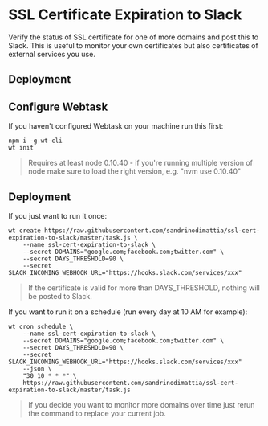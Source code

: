 # SSL Certificate Expiration to Slack

Verify the status of SSL certificate for one of more domains and post this to Slack. This is useful to monitor your own certificates but also certificates of external services you use.

## Deployment



## Configure Webtask

If you haven't configured Webtask on your machine run this first:

```
npm i -g wt-cli
wt init
```

> Requires at least node 0.10.40 - if you're running multiple version of node make sure to load the right version, e.g. "nvm use 0.10.40"

## Deployment

If you just want to run it once:

```
wt create https://raw.githubusercontent.com/sandrinodimattia/ssl-cert-expiration-to-slack/master/task.js \
    --name ssl-cert-expiration-to-slack \
    --secret DOMAINS="google.com;facebook.com;twitter.com" \
    --secret DAYS_THRESHOLD=90 \
    --secret SLACK_INCOMING_WEBHOOK_URL="https://hooks.slack.com/services/xxx"
```

> If the certificate is valid for more than DAYS_THRESHOLD, nothing will be posted to Slack.

If you want to run it on a schedule (run every day at 10 AM for example):

```
wt cron schedule \
    --name ssl-cert-expiration-to-slack \
    --secret DOMAINS="google.com;facebook.com;twitter.com" \
    --secret DAYS_THRESHOLD=90 \
    --secret SLACK_INCOMING_WEBHOOK_URL="https://hooks.slack.com/services/xxx"
    --json \
    "30 10 * * *" \
    https://raw.githubusercontent.com/sandrinodimattia/ssl-cert-expiration-to-slack/master/task.js
```

> If you decide you want to monitor more domains over time just rerun the command to replace your current job.
